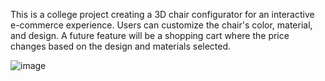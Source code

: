 This is a college project creating a 3D chair configurator for an interactive e-commerce experience. 
Users can customize the chair's color, material, and design. 
A future feature will be a shopping cart where the price changes based on the design and materials selected.


![image](https://user-images.githubusercontent.com/50703222/226186174-f2e18282-3c54-4bc4-9512-14d48ad3d835.png)
